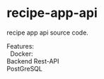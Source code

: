# recipe-app-api
recipe app api source code.

Features:\
  &nbsp; Docker:\
    Backend Rest-API\
    PostGreSQL
